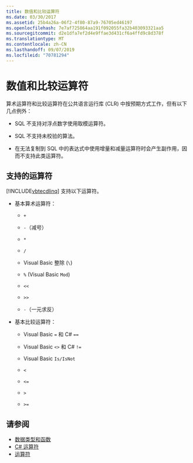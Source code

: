 ```yaml
---
title: 数值和比较运算符
ms.date: 03/30/2017
ms.assetid: 25b4a26a-06f2-4f80-87a9-76705ed46197
ms.openlocfilehash: 7e7af725864aa191f092055fa32b403093321aa5
ms.sourcegitcommit: d2e1dfa7ef2d4e9ffae3d431cf6a4ffd9c8d378f
ms.translationtype: MT
ms.contentlocale: zh-CN
ms.lasthandoff: 09/07/2019
ms.locfileid: "70781294"
---
```

# <a name="numeric-and-comparison-operators"></a>数值和比较运算符

算术运算符和比较运算符在公共语言运行库 (CLR) 中按预期方式工作，但有以下几点例外：

- SQL 不支持对浮点数字使用取模运算符。

- SQL 不支持未校验的算法。

- 在无法复制到 SQL 中的表达式中使用增量和减量运算符时会产生副作用，因而不支持此类运算符。

## <a name="supported-operators"></a>支持的运算符

[!INCLUDE[vbtecdlinq](../../../../../../includes/vbtecdlinq-md.md)] 支持以下运算符。

- 基本算术运算符：

  - `+`

  - `-`（减号）

  - `*`

  - `/`

  - Visual Basic 整除 (`\`)

  - `%` (Visual Basic `Mod`)

  - `<<`

  - `>>`

  - `-`（一元求反）

- 基本比较运算符：

  - Visual Basic `=` 和 C# `==`

  - Visual Basic `<>` 和 C# `!=`

  - Visual Basic `Is/IsNot`

  - `<`

  - `<=`

  - `>`

  - `>=`

## <a name="see-also"></a>请参阅

- [数据类型和函数](data-types-and-functions.md)
- [C# 运算符](../../../../../csharp/language-reference/operators/index.md)
- [运算符](../../../../../visual-basic/language-reference/operators/index.md)

